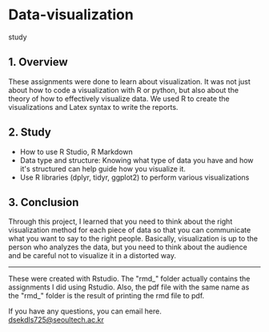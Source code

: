 # Data-visualization
study

## 1. Overview
These assignments were done to learn about visualization. It was not just about how to code a visualization with R or python, but also about the theory of how to effectively visualize data. We used R to create the visualizations and Latex syntax to write the reports.  

## 2. Study
- How to use R Studio, R Markdown  
- Data type and structure: Knowing what type of data you have and how it's structured can help guide how you visualize it.  
- Use R libraries (dplyr, tidyr, ggplot2) to perform various visualizations  

## 3. Conclusion
Through this project, I learned that you need to think about the right visualization method for each piece of data so that you can communicate what you want to say to the right people. Basically, visualization is up to the person who analyzes the data, but you need to think about the audience and be careful not to visualize it in a distorted way.  

***
These were created with Rstudio. The "rmd_" folder actually contains the assignments I did using Rstudio. Also, the pdf file with the same name as the "rmd_" folder is the result of printing the rmd file to pdf.  

If you have any questions, you can email here.  
dsekdls725@seoultech.ac.kr  
